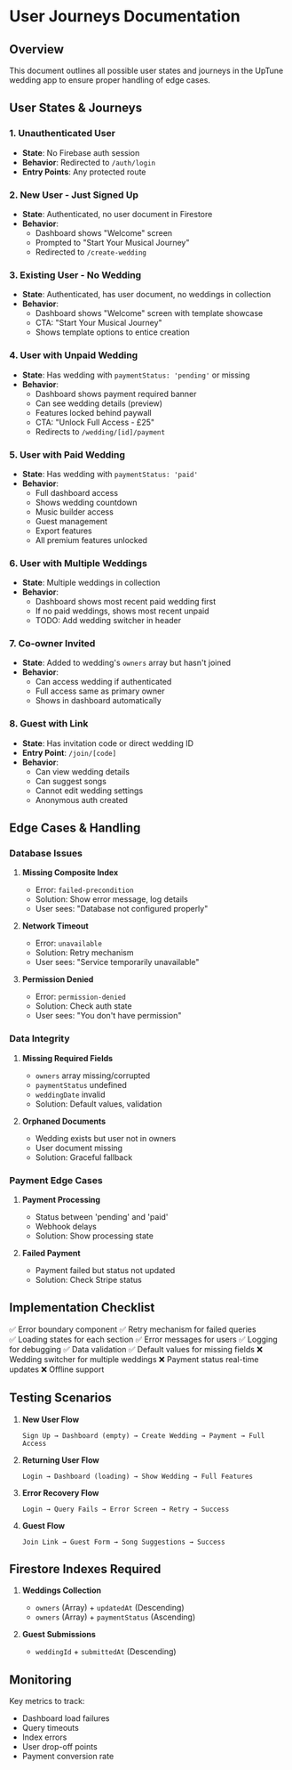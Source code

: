 # User Journeys Documentation

## Overview
This document outlines all possible user states and journeys in the UpTune wedding app to ensure proper handling of edge cases.

## User States & Journeys

### 1. **Unauthenticated User**
- **State**: No Firebase auth session
- **Behavior**: Redirected to `/auth/login`
- **Entry Points**: Any protected route

### 2. **New User - Just Signed Up**
- **State**: Authenticated, no user document in Firestore
- **Behavior**: 
  - Dashboard shows "Welcome" screen
  - Prompted to "Start Your Musical Journey"
  - Redirected to `/create-wedding`

### 3. **Existing User - No Wedding**
- **State**: Authenticated, has user document, no weddings in collection
- **Behavior**: 
  - Dashboard shows "Welcome" screen with template showcase
  - CTA: "Start Your Musical Journey"
  - Shows template options to entice creation

### 4. **User with Unpaid Wedding**
- **State**: Has wedding with `paymentStatus: 'pending'` or missing
- **Behavior**:
  - Dashboard shows payment required banner
  - Can see wedding details (preview)
  - Features locked behind paywall
  - CTA: "Unlock Full Access - £25"
  - Redirects to `/wedding/[id]/payment`

### 5. **User with Paid Wedding**
- **State**: Has wedding with `paymentStatus: 'paid'`
- **Behavior**:
  - Full dashboard access
  - Shows wedding countdown
  - Music builder access
  - Guest management
  - Export features
  - All premium features unlocked

### 6. **User with Multiple Weddings**
- **State**: Multiple weddings in collection
- **Behavior**:
  - Dashboard shows most recent paid wedding first
  - If no paid weddings, shows most recent unpaid
  - TODO: Add wedding switcher in header

### 7. **Co-owner Invited**
- **State**: Added to wedding's `owners` array but hasn't joined
- **Behavior**:
  - Can access wedding if authenticated
  - Full access same as primary owner
  - Shows in dashboard automatically

### 8. **Guest with Link**
- **State**: Has invitation code or direct wedding ID
- **Entry Point**: `/join/[code]`
- **Behavior**:
  - Can view wedding details
  - Can suggest songs
  - Cannot edit wedding settings
  - Anonymous auth created

## Edge Cases & Handling

### Database Issues
1. **Missing Composite Index**
   - Error: `failed-precondition`
   - Solution: Show error message, log details
   - User sees: "Database not configured properly"

2. **Network Timeout**
   - Error: `unavailable`
   - Solution: Retry mechanism
   - User sees: "Service temporarily unavailable"

3. **Permission Denied**
   - Error: `permission-denied`
   - Solution: Check auth state
   - User sees: "You don't have permission"

### Data Integrity
1. **Missing Required Fields**
   - `owners` array missing/corrupted
   - `paymentStatus` undefined
   - `weddingDate` invalid
   - Solution: Default values, validation

2. **Orphaned Documents**
   - Wedding exists but user not in owners
   - User document missing
   - Solution: Graceful fallback

### Payment Edge Cases
1. **Payment Processing**
   - Status between 'pending' and 'paid'
   - Webhook delays
   - Solution: Show processing state

2. **Failed Payment**
   - Payment failed but status not updated
   - Solution: Check Stripe status

## Implementation Checklist

✅ Error boundary component
✅ Retry mechanism for failed queries  
✅ Loading states for each section
✅ Error messages for users
✅ Logging for debugging
✅ Data validation
✅ Default values for missing fields
❌ Wedding switcher for multiple weddings
❌ Payment status real-time updates
❌ Offline support

## Testing Scenarios

1. **New User Flow**
   ```
   Sign Up → Dashboard (empty) → Create Wedding → Payment → Full Access
   ```

2. **Returning User Flow**
   ```
   Login → Dashboard (loading) → Show Wedding → Full Features
   ```

3. **Error Recovery Flow**
   ```
   Login → Query Fails → Error Screen → Retry → Success
   ```

4. **Guest Flow**
   ```
   Join Link → Guest Form → Song Suggestions → Success
   ```

## Firestore Indexes Required

1. **Weddings Collection**
   - `owners` (Array) + `updatedAt` (Descending)
   - `owners` (Array) + `paymentStatus` (Ascending)

2. **Guest Submissions**
   - `weddingId` + `submittedAt` (Descending)

## Monitoring

Key metrics to track:
- Dashboard load failures
- Query timeouts
- Index errors
- User drop-off points
- Payment conversion rate